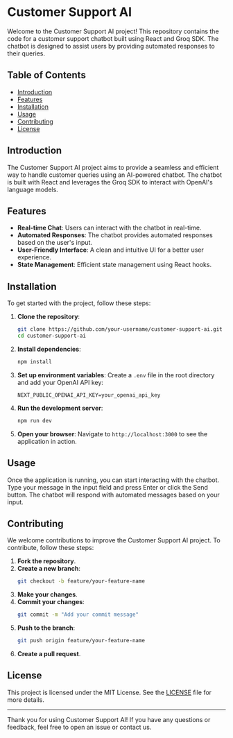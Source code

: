 # Customer Support AI

Welcome to the Customer Support AI project! This repository contains the code for a customer support chatbot built using React and Groq SDK. The chatbot is designed to assist users by providing automated responses to their queries.

## Table of Contents

- [Introduction](#introduction)
- [Features](#features)
- [Installation](#installation)
- [Usage](#usage)
- [Contributing](#contributing)
- [License](#license)

## Introduction

The Customer Support AI project aims to provide a seamless and efficient way to handle customer queries using an AI-powered chatbot. The chatbot is built with React and leverages the Groq SDK to interact with OpenAI's language models.

## Features

- **Real-time Chat**: Users can interact with the chatbot in real-time.
- **Automated Responses**: The chatbot provides automated responses based on the user's input.
- **User-Friendly Interface**: A clean and intuitive UI for a better user experience.
- **State Management**: Efficient state management using React hooks.

## Installation

To get started with the project, follow these steps:

1. **Clone the repository**:

   ```bash
   git clone https://github.com/your-username/customer-support-ai.git
   cd customer-support-ai
   ```

2. **Install dependencies**:

   ```bash
   npm install
   ```

3. **Set up environment variables**:
   Create a `.env` file in the root directory and add your OpenAI API key:

   ```env
   NEXT_PUBLIC_OPENAI_API_KEY=your_openai_api_key
   ```

4. **Run the development server**:

   ```bash
   npm run dev
   ```

5. **Open your browser**:
   Navigate to `http://localhost:3000` to see the application in action.

## Usage

Once the application is running, you can start interacting with the chatbot. Type your message in the input field and press Enter or click the Send button. The chatbot will respond with automated messages based on your input.

## Contributing

We welcome contributions to improve the Customer Support AI project. To contribute, follow these steps:

1. **Fork the repository**.
2. **Create a new branch**:
   ```bash
   git checkout -b feature/your-feature-name
   ```
3. **Make your changes**.
4. **Commit your changes**:
   ```bash
   git commit -m "Add your commit message"
   ```
5. **Push to the branch**:
   ```bash
   git push origin feature/your-feature-name
   ```
6. **Create a pull request**.

## License

This project is licensed under the MIT License. See the [LICENSE](LICENSE) file for more details.

---

Thank you for using Customer Support AI! If you have any questions or feedback, feel free to open an issue or contact us.
